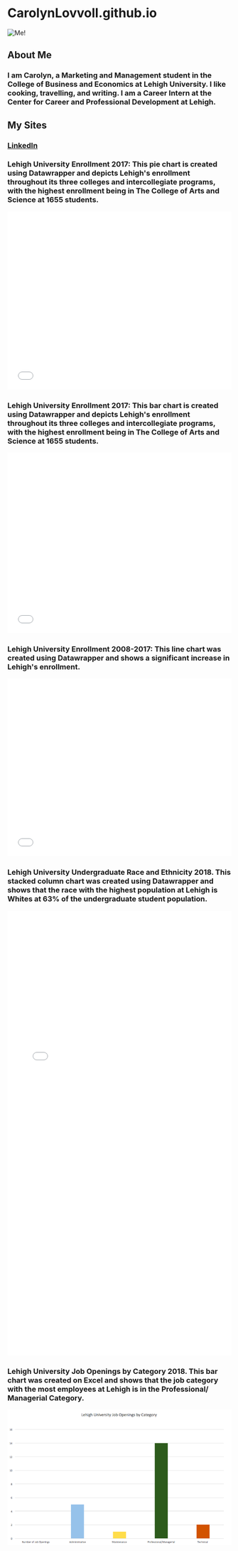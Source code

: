 # CarolynLovvoll.github.io
![Me!](https://github.com/CarolynLovvoll/CarolynLovvoll.github.io/blob/master/carloyn.jpg?raw=true)
## About Me 
### I am Carolyn, a Marketing and Management student in the College of Business and Economics at Lehigh University. I like cooking, travelling, and writing. I am a Career Intern at the Center for Career and Professional Development at Lehigh. 
## My Sites 
### [LinkedIn](https://www.linkedin.com/in/carolyn-lovvoll-569707136/) 

### Lehigh University Enrollment 2017: This pie chart is created using Datawrapper and depicts Lehigh's enrollment throughout its three colleges and intercollegiate programs, with the highest enrollment being in The College of Arts and Science at 1655 students. 

<iframe id="datawrapper-chart-IoYbO" src="//datawrapper.dwcdn.net/IoYbO/1/" scrolling="no" frameborder="0" allowtransparency="true" style="width: 0; min-width: 100% !important;" height="400"></iframe><script type="text/javascript">if("undefined"==typeof window.datawrapper)window.datawrapper={};window.datawrapper["IoYbO"]={},window.datawrapper["IoYbO"].embedDeltas={"100":569,"200":459,"300":417,"400":400,"500":400,"700":400,"800":383,"900":383,"1000":383},window.datawrapper["IoYbO"].iframe=document.getElementById("datawrapper-chart-IoYbO"),window.datawrapper["IoYbO"].iframe.style.height=window.datawrapper["IoYbO"].embedDeltas[Math.min(1e3,Math.max(100*Math.floor(window.datawrapper["IoYbO"].iframe.offsetWidth/100),100))]+"px",window.addEventListener("message",function(a){if("undefined"!=typeof a.data["datawrapper-height"])for(var b in a.data["datawrapper-height"])if("IoYbO"==b)window.datawrapper["IoYbO"].iframe.style.height=a.data["datawrapper-height"][b]+"px"});</script>

### Lehigh University Enrollment 2017: This bar chart is created using Datawrapper and depicts Lehigh's enrollment throughout its three colleges and intercollegiate programs, with the highest enrollment being in The College of Arts and Science at 1655 students. 

<iframe id="datawrapper-chart-fyRoh" src="//datawrapper.dwcdn.net/fyRoh/1/" scrolling="no" frameborder="0" allowtransparency="true" style="width: 0; min-width: 100% !important;" height="406"></iframe><script type="text/javascript">if("undefined"==typeof window.datawrapper)window.datawrapper={};window.datawrapper["fyRoh"]={},window.datawrapper["fyRoh"].embedDeltas={"100":558,"200":465,"300":423,"400":406,"500":406,"700":389,"800":389,"900":389,"1000":389},window.datawrapper["fyRoh"].iframe=document.getElementById("datawrapper-chart-fyRoh"),window.datawrapper["fyRoh"].iframe.style.height=window.datawrapper["fyRoh"].embedDeltas[Math.min(1e3,Math.max(100*Math.floor(window.datawrapper["fyRoh"].iframe.offsetWidth/100),100))]+"px",window.addEventListener("message",function(a){if("undefined"!=typeof a.data["datawrapper-height"])for(var b in a.data["datawrapper-height"])if("fyRoh"==b)window.datawrapper["fyRoh"].iframe.style.height=a.data["datawrapper-height"][b]+"px"});</script>

### Lehigh University Enrollment 2008-2017: This line chart was created using Datawrapper and shows a significant increase in Lehigh's enrollment. 

<iframe id="datawrapper-chart-mJVuK" src="//datawrapper.dwcdn.net/mJVuK/1/" scrolling="no" frameborder="0" allowtransparency="true" style="width: 0; min-width: 100% !important;" height="400"></iframe><script type="text/javascript">if("undefined"==typeof window.datawrapper)window.datawrapper={};window.datawrapper["mJVuK"]={},window.datawrapper["mJVuK"].embedDeltas={"100":780,"200":560,"300":484,"400":442,"500":425,"700":383,"800":383,"900":383,"1000":383},window.datawrapper["mJVuK"].iframe=document.getElementById("datawrapper-chart-mJVuK"),window.datawrapper["mJVuK"].iframe.style.height=window.datawrapper["mJVuK"].embedDeltas[Math.min(1e3,Math.max(100*Math.floor(window.datawrapper["mJVuK"].iframe.offsetWidth/100),100))]+"px",window.addEventListener("message",function(a){if("undefined"!=typeof a.data["datawrapper-height"])for(var b in a.data["datawrapper-height"])if("mJVuK"==b)window.datawrapper["mJVuK"].iframe.style.height=a.data["datawrapper-height"][b]+"px"});</script>

### Lehigh University Undergraduate Race and Ethnicity 2018. This stacked column chart was created using Datawrapper and shows that the race with the highest population at Lehigh is Whites at 63% of the undergraduate student population. 

<iframe id="datawrapper-chart-5yiYJ" src="//datawrapper.dwcdn.net/5yiYJ/5/" scrolling="no" frameborder="0" allowtransparency="true" style="width: 0; min-width: 100% !important;" height="1000"></iframe><script type="text/javascript">if("undefined"==typeof window.datawrapper)window.datawrapper={};window.datawrapper["5yiYJ"]={},window.datawrapper["5yiYJ"].embedDeltas={"100":1372,"200":1152,"300":1076,"400":1017,"500":1000,"700":975,"800":958,"900":958,"1000":958},window.datawrapper["5yiYJ"].iframe=document.getElementById("datawrapper-chart-5yiYJ"),window.datawrapper["5yiYJ"].iframe.style.height=window.datawrapper["5yiYJ"].embedDeltas[Math.min(1e3,Math.max(100*Math.floor(window.datawrapper["5yiYJ"].iframe.offsetWidth/100),100))]+"px",window.addEventListener("message",function(a){if("undefined"!=typeof a.data["datawrapper-height"])for(var b in a.data["datawrapper-height"])if("5yiYJ"==b)window.datawrapper["5yiYJ"].iframe.style.height=a.data["datawrapper-height"][b]+"px"});</script>

### Lehigh University Job Openings by Category 2018. This bar chart was created on Excel and shows that the job category with the most employees at Lehigh is in the Professional/ Managerial Category. 

![Lehigh University Job Openings by Category](https://raw.githubusercontent.com/CarolynLovvoll/CarolynLovvoll.github.io/master/Screen%20Shot%202018-10-05%20at%2012.06.22%20PM.png)
